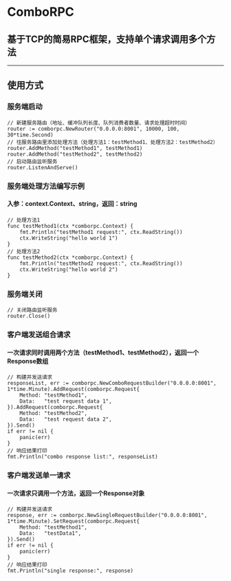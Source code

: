 # ComboRPC

## 基于TCP的简易RPC框架，支持单个请求调用多个方法

***

## 使用方式

### 服务端启动

```
// 新建服务路由（地址、缓冲队列长度、队列消费者数量、请求处理超时时间）
router := comborpc.NewRouter("0.0.0.0:8001", 10000, 100, 30*time.Second)
// 往服务路由里添加处理方法（处理方法1：testMethod1、处理方法2：testMethod2）
router.AddMethod("testMethod1", testMethod1)
router.AddMethod("testMethod2", testMethod2)
// 启动路由监听服务
router.ListenAndServe()
```

### 服务端处理方法编写示例

#### 入参：context.Context、string，返回：string

```
// 处理方法1
func testMethod1(ctx *comborpc.Context) {
    fmt.Println("testMethod1 request:", ctx.ReadString())
    ctx.WriteString("hello world 1")
}
// 处理方法2
func testMethod2(ctx *comborpc.Context) {
    fmt.Println("testMethod2 request:", ctx.ReadString())
    ctx.WriteString("hello world 2")
}
```

### 服务端关闭

```
// 关闭路由监听服务
router.Close()
```

### 客户端发送组合请求

#### 一次请求同时调用两个方法（testMethod1、testMethod2），返回一个Response数组

```
// 构建并发送请求
responseList, err := comborpc.NewComboRequestBuilder("0.0.0.0:8001", 1*time.Minute).AddRequest(comborpc.Request{
    Method: "testMethod1",
    Data:   "test request data 1",
}).AddRequest(comborpc.Request{
    Method: "testMethod2",
    Data:   "test request data 2",
}).Send()
if err != nil {
    panic(err)
}
// 响应结果打印
fmt.Println("combo response list:", responseList)
```

### 客户端发送单一请求

#### 一次请求只调用一个方法，返回一个Response对象

```
// 构建并发送请求
response, err := comborpc.NewSingleRequestBuilder("0.0.0.0:8001", 1*time.Minute).SetRequest(comborpc.Request{
    Method: "testMethod1",
    Data:   "testData1",
}).Send()
if err != nil {
    panic(err)
}
// 响应结果打印
fmt.Println("single response:", response)
```